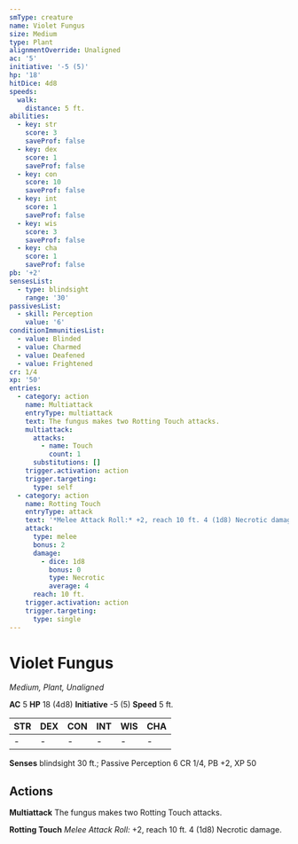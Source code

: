 ```yaml
---
smType: creature
name: Violet Fungus
size: Medium
type: Plant
alignmentOverride: Unaligned
ac: '5'
initiative: '-5 (5)'
hp: '18'
hitDice: 4d8
speeds:
  walk:
    distance: 5 ft.
abilities:
  - key: str
    score: 3
    saveProf: false
  - key: dex
    score: 1
    saveProf: false
  - key: con
    score: 10
    saveProf: false
  - key: int
    score: 1
    saveProf: false
  - key: wis
    score: 3
    saveProf: false
  - key: cha
    score: 1
    saveProf: false
pb: '+2'
sensesList:
  - type: blindsight
    range: '30'
passivesList:
  - skill: Perception
    value: '6'
conditionImmunitiesList:
  - value: Blinded
  - value: Charmed
  - value: Deafened
  - value: Frightened
cr: 1/4
xp: '50'
entries:
  - category: action
    name: Multiattack
    entryType: multiattack
    text: The fungus makes two Rotting Touch attacks.
    multiattack:
      attacks:
        - name: Touch
          count: 1
      substitutions: []
    trigger.activation: action
    trigger.targeting:
      type: self
  - category: action
    name: Rotting Touch
    entryType: attack
    text: '*Melee Attack Roll:* +2, reach 10 ft. 4 (1d8) Necrotic damage.'
    attack:
      type: melee
      bonus: 2
      damage:
        - dice: 1d8
          bonus: 0
          type: Necrotic
          average: 4
      reach: 10 ft.
    trigger.activation: action
    trigger.targeting:
      type: single
---
```


# Violet Fungus
*Medium, Plant, Unaligned*

**AC** 5
**HP** 18 (4d8)
**Initiative** -5 (5)
**Speed** 5 ft.

| STR | DEX | CON | INT | WIS | CHA |
| --- | --- | --- | --- | --- | --- |
| - | - | - | - | - | - |

**Senses** blindsight 30 ft.; Passive Perception 6
CR 1/4, PB +2, XP 50

## Actions

**Multiattack**
The fungus makes two Rotting Touch attacks.

**Rotting Touch**
*Melee Attack Roll:* +2, reach 10 ft. 4 (1d8) Necrotic damage.
